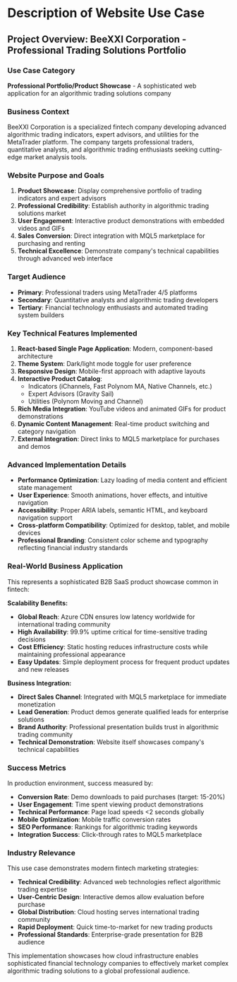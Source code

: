 # Description of Website Use Case

## Project Overview: BeeXXI Corporation - Professional Trading Solutions Portfolio

### Use Case Category
**Professional Portfolio/Product Showcase** - A sophisticated web application for an algorithmic trading solutions company

### Business Context
BeeXXI Corporation is a specialized fintech company developing advanced algorithmic trading indicators, expert advisors, and utilities for the MetaTrader platform. The company targets professional traders, quantitative analysts, and algorithmic trading enthusiasts seeking cutting-edge market analysis tools.

### Website Purpose and Goals

1. **Product Showcase**: Display comprehensive portfolio of trading indicators and expert advisors
2. **Professional Credibility**: Establish authority in algorithmic trading solutions market
3. **User Engagement**: Interactive product demonstrations with embedded videos and GIFs
4. **Sales Conversion**: Direct integration with MQL5 marketplace for purchasing and renting
5. **Technical Excellence**: Demonstrate company's technical capabilities through advanced web interface

### Target Audience

- **Primary**: Professional traders using MetaTrader 4/5 platforms
- **Secondary**: Quantitative analysts and algorithmic trading developers
- **Tertiary**: Financial technology enthusiasts and automated trading system builders

### Key Technical Features Implemented

1. **React-based Single Page Application**: Modern, component-based architecture
2. **Theme System**: Dark/light mode toggle for user preference
3. **Responsive Design**: Mobile-first approach with adaptive layouts
4. **Interactive Product Catalog**: 
   - Indicators (iChannels, Fast Polynom MA, Native Channels, etc.)
   - Expert Advisors (Gravity Sail)
   - Utilities (Polynom Moving and Channel)
5. **Rich Media Integration**: YouTube videos and animated GIFs for product demonstrations
6. **Dynamic Content Management**: Real-time product switching and category navigation
7. **External Integration**: Direct links to MQL5 marketplace for purchases and demos

### Advanced Implementation Details

- **Performance Optimization**: Lazy loading of media content and efficient state management
- **User Experience**: Smooth animations, hover effects, and intuitive navigation
- **Accessibility**: Proper ARIA labels, semantic HTML, and keyboard navigation support
- **Cross-platform Compatibility**: Optimized for desktop, tablet, and mobile devices
- **Professional Branding**: Consistent color scheme and typography reflecting financial industry standards

### Real-World Business Application

This represents a sophisticated B2B SaaS product showcase common in fintech:

**Scalability Benefits:**
- **Global Reach**: Azure CDN ensures low latency worldwide for international trading community
- **High Availability**: 99.9% uptime critical for time-sensitive trading decisions
- **Cost Efficiency**: Static hosting reduces infrastructure costs while maintaining professional appearance
- **Easy Updates**: Simple deployment process for frequent product updates and new releases

**Business Integration:**
- **Direct Sales Channel**: Integrated with MQL5 marketplace for immediate monetization
- **Lead Generation**: Product demos generate qualified leads for enterprise solutions
- **Brand Authority**: Professional presentation builds trust in algorithmic trading community
- **Technical Demonstration**: Website itself showcases company's technical capabilities

### Success Metrics

In production environment, success measured by:
- **Conversion Rate**: Demo downloads to paid purchases (target: 15-20%)
- **User Engagement**: Time spent viewing product demonstrations
- **Technical Performance**: Page load speeds <2 seconds globally
- **Mobile Optimization**: Mobile traffic conversion rates
- **SEO Performance**: Rankings for algorithmic trading keywords
- **Integration Success**: Click-through rates to MQL5 marketplace

### Industry Relevance

This use case demonstrates modern fintech marketing strategies:
- **Technical Credibility**: Advanced web technologies reflect algorithmic trading expertise
- **User-Centric Design**: Interactive demos allow evaluation before purchase
- **Global Distribution**: Cloud hosting serves international trading community
- **Rapid Deployment**: Quick time-to-market for new trading products
- **Professional Standards**: Enterprise-grade presentation for B2B audience

This implementation showcases how cloud infrastructure enables sophisticated financial technology companies to effectively market complex algorithmic trading solutions to a global professional audience.